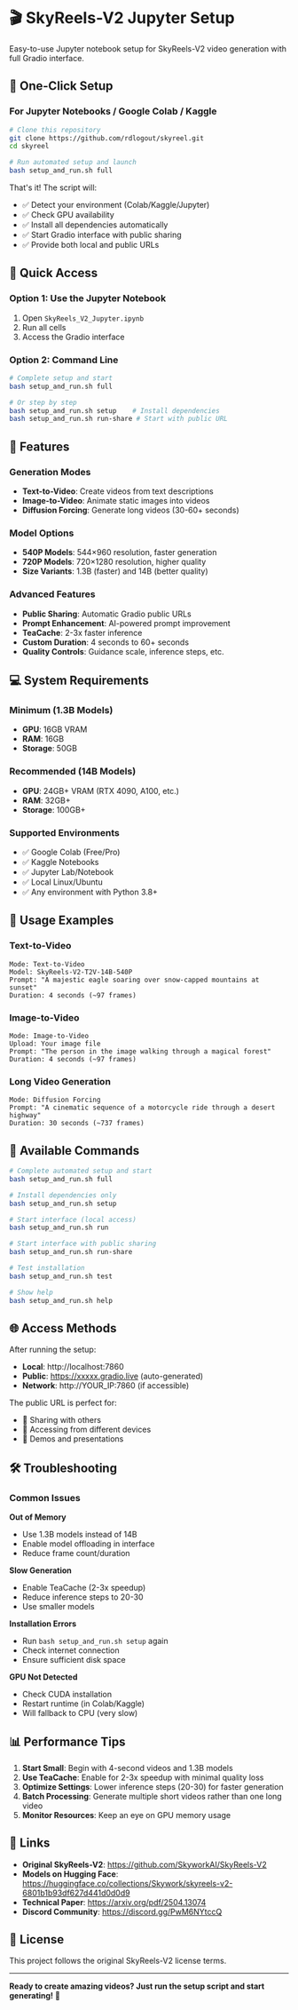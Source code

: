 # 🎬 SkyReels-V2 Jupyter Setup

Easy-to-use Jupyter notebook setup for SkyReels-V2 video generation with full Gradio interface.

## 🚀 One-Click Setup

### For Jupyter Notebooks / Google Colab / Kaggle

```bash
# Clone this repository
git clone https://github.com/rdlogout/skyreel.git
cd skyreel

# Run automated setup and launch
bash setup_and_run.sh full
```

That's it! The script will:
- ✅ Detect your environment (Colab/Kaggle/Jupyter)
- ✅ Check GPU availability
- ✅ Install all dependencies automatically
- ✅ Start Gradio interface with public sharing
- ✅ Provide both local and public URLs

## 📱 Quick Access

### Option 1: Use the Jupyter Notebook
1. Open `SkyReels_V2_Jupyter.ipynb`
2. Run all cells
3. Access the Gradio interface

### Option 2: Command Line
```bash
# Complete setup and start
bash setup_and_run.sh full

# Or step by step
bash setup_and_run.sh setup    # Install dependencies
bash setup_and_run.sh run-share # Start with public URL
```

## 🎯 Features

### Generation Modes
- **Text-to-Video**: Create videos from text descriptions
- **Image-to-Video**: Animate static images into videos
- **Diffusion Forcing**: Generate long videos (30-60+ seconds)

### Model Options
- **540P Models**: 544×960 resolution, faster generation
- **720P Models**: 720×1280 resolution, higher quality
- **Size Variants**: 1.3B (faster) and 14B (better quality)

### Advanced Features
- **Public Sharing**: Automatic Gradio public URLs
- **Prompt Enhancement**: AI-powered prompt improvement
- **TeaCache**: 2-3x faster inference
- **Custom Duration**: 4 seconds to 60+ seconds
- **Quality Controls**: Guidance scale, inference steps, etc.

## 💻 System Requirements

### Minimum (1.3B Models)
- **GPU**: 16GB VRAM
- **RAM**: 16GB
- **Storage**: 50GB

### Recommended (14B Models)
- **GPU**: 24GB+ VRAM (RTX 4090, A100, etc.)
- **RAM**: 32GB+
- **Storage**: 100GB+

### Supported Environments
- ✅ Google Colab (Free/Pro)
- ✅ Kaggle Notebooks
- ✅ Jupyter Lab/Notebook
- ✅ Local Linux/Ubuntu
- ✅ Any environment with Python 3.8+

## 🎨 Usage Examples

### Text-to-Video
```
Mode: Text-to-Video
Model: SkyReels-V2-T2V-14B-540P
Prompt: "A majestic eagle soaring over snow-capped mountains at sunset"
Duration: 4 seconds (~97 frames)
```

### Image-to-Video
```
Mode: Image-to-Video
Upload: Your image file
Prompt: "The person in the image walking through a magical forest"
Duration: 4 seconds (~97 frames)
```

### Long Video Generation
```
Mode: Diffusion Forcing
Prompt: "A cinematic sequence of a motorcycle ride through a desert highway"
Duration: 30 seconds (~737 frames)
```

## 🔧 Available Commands

```bash
# Complete automated setup and start
bash setup_and_run.sh full

# Install dependencies only
bash setup_and_run.sh setup

# Start interface (local access)
bash setup_and_run.sh run

# Start interface with public sharing
bash setup_and_run.sh run-share

# Test installation
bash setup_and_run.sh test

# Show help
bash setup_and_run.sh help
```

## 🌐 Access Methods

After running the setup:

- **Local**: http://localhost:7860
- **Public**: https://xxxxx.gradio.live (auto-generated)
- **Network**: http://YOUR_IP:7860 (if accessible)

The public URL is perfect for:
- 📱 Sharing with others
- 🔗 Accessing from different devices
- 🎯 Demos and presentations

## 🛠️ Troubleshooting

### Common Issues

**Out of Memory**
- Use 1.3B models instead of 14B
- Enable model offloading in interface
- Reduce frame count/duration

**Slow Generation**
- Enable TeaCache (2-3x speedup)
- Reduce inference steps to 20-30
- Use smaller models

**Installation Errors**
- Run `bash setup_and_run.sh setup` again
- Check internet connection
- Ensure sufficient disk space

**GPU Not Detected**
- Check CUDA installation
- Restart runtime (in Colab/Kaggle)
- Will fallback to CPU (very slow)

## 📊 Performance Tips

1. **Start Small**: Begin with 4-second videos and 1.3B models
2. **Use TeaCache**: Enable for 2-3x speedup with minimal quality loss
3. **Optimize Settings**: Lower inference steps (20-30) for faster generation
4. **Batch Processing**: Generate multiple short videos rather than one long video
5. **Monitor Resources**: Keep an eye on GPU memory usage

## 🔗 Links

- **Original SkyReels-V2**: https://github.com/SkyworkAI/SkyReels-V2
- **Models on Hugging Face**: https://huggingface.co/collections/Skywork/skyreels-v2-6801b1b93df627d441d0d0d9
- **Technical Paper**: https://arxiv.org/pdf/2504.13074
- **Discord Community**: https://discord.gg/PwM6NYtccQ

## 📄 License

This project follows the original SkyReels-V2 license terms.

---

**Ready to create amazing videos? Just run the setup script and start generating! 🚀**
